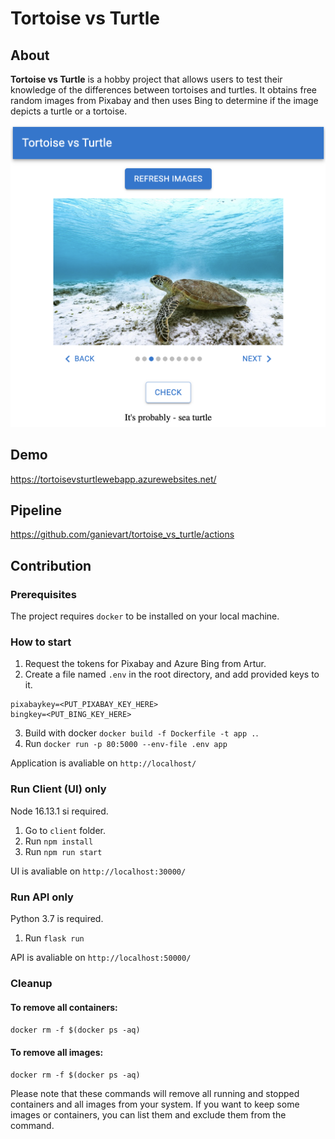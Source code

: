 # Tortoise vs Turtle

## About

**Tortoise vs Turtle** is a hobby project that allows users to test their knowledge of the differences between tortoises and turtles. It obtains free random images from Pixabay and then uses Bing to determine if the image depicts a turtle or a tortoise.

![Screenshot](app_gui.png)

## Demo
https://tortoisevsturtlewebapp.azurewebsites.net/

## Pipeline
https://github.com/ganievart/tortoise_vs_turtle/actions

## Contribution
### Prerequisites

The project requires `docker` to be installed on your local machine.

### How to start

1. Request the tokens for Pixabay and Azure Bing from Artur.
2. Create a file named `.env` in the root directory, and add provided keys to it.
```
pixabaykey=<PUT_PIXABAY_KEY_HERE>
bingkey=<PUT_BING_KEY_HERE>
```
3. Build with docker `docker build -f Dockerfile -t app .`.
4. Run `docker run -p 80:5000 --env-file .env app`

Application is avaliable on `http://localhost/`

### Run Client (UI) only
Node 16.13.1 si required.
1. Go to `client` folder.
2. Run `npm install`
3. Run `npm run start`

UI is avaliable on `http://localhost:30000/`

### Run API only
Python 3.7 is required.
1. Run `flask run`

API is avaliable on `http://localhost:50000/`

### Cleanup
#### To remove all containers:
`docker rm -f $(docker ps -aq)`

#### To remove all images:
`docker rm -f $(docker ps -aq)`

Please note that these commands will remove all running and stopped containers and all images from your system. If you want to keep some images or containers, you can list them and exclude them from the command.
